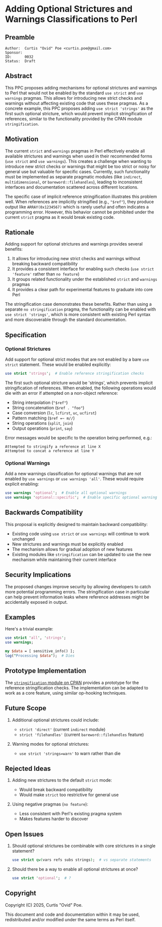 # Adding Optional Strictures and Warnings Classifications to Perl

## Preamble

    Author:  Curtis "Ovid" Poe <curtis.poe@gmail.com>
    Sponsor:
    ID:      0032
    Status:  Draft

## Abstract

This PPC proposes adding mechanisms for optional strictures and warnings to
Perl that would not be enabled by the standard `use strict` and `use warnings`
pragmas. This allows for introducing new strict checks and warnings without
affecting existing code that uses these pragmas. As a concrete example, this
PPC proposes adding `use strict 'strings'` as the first such optional
stricture, which would prevent implicit stringification of references, similar
to the functionality provided by the CPAN module `stringification`.

## Motivation

The current `strict` and `warnings` pragmas in Perl effectively enable all
available strictures and warnings when used in their recommended forms (`use
strict` and `use warnings`). This creates a challenge when wanting to
introduce new strict checks or warnings that might be too strict or noisy for
general use but valuable for specific cases. Currently, such functionality
must be implemented as separate pragmatic modules (like `indirect`,
`multidimensional`, or `bareword::filehandles`), leading to inconsistent
interfaces and documentation scattered across different locations.

The specific case of implicit reference stringification illustrates this
problem well. When references are implicitly stringified (e.g., `"$ref"`),
they produce output like `ARRAY(0x1234567)` which is rarely useful and often
indicates a programming error. However, this behavior cannot be prohibited
under the current `strict` pragma as it would break existing code.

## Rationale

Adding support for optional strictures and warnings provides several benefits:

1. It allows for introducing new strict checks and warnings without breaking
   backward compatibility
2. It provides a consistent interface for enabling such checks (`use strict
   'feature'` rather than `no feature`)
3. It groups related functionality under the established `strict` and
   `warnings` pragmas
4. It provides a clear path for experimental features to graduate into core
   Perl

The stringification case demonstrates these benefits. Rather than using a
separate `no stringification` pragma, the functionality can be enabled with
`use strict 'strings'`, which is more consistent with existing Perl syntax and
more discoverable through the standard documentation.

## Specification

### Optional Strictures

Add support for optional strict modes that are not enabled by a bare `use
strict` statement. These would be enabled explicitly:

```perl
use strict 'strings';  # Enable reference stringification checks
```

The first such optional stricture would be 'strings', which prevents implicit
stringification of references. When enabled, the following operations would
die with an error if attempted on a non-object reference:

- String interpolation (`"$ref"`)
- String concatenation (`$ref . "foo"`)
- Case conversion (`lc`, `lcfirst`, `uc`, `ucfirst`)
- Pattern matching (`$ref =~ m//`)
- String operations (`split`, `join`)
- Output operations (`print`, `say`)

Error messages would be specific to the operation being performed, e.g.:

```
Attempted to stringify a reference at line X
Attempted to concat a reference at line Y
```

### Optional Warnings

Add a new warnings classification for optional warnings that are not
enabled by `use warnings` or `use warnings 'all'`. These would require
explicit enabling:

```perl
use warnings 'optional';  # Enable all optional warnings
use warnings 'optional::specific';  # Enable specific optional warning
```

## Backwards Compatibility

This proposal is explicitly designed to maintain backward compatibility:

- Existing code using `use strict` or `use warnings` will continue to work
  unchanged
- New strictures and warnings must be explicitly enabled
- The mechanism allows for gradual adoption of new features
- Existing modules like `stringification` can be updated to use the new
  mechanism while maintaining their current interface

## Security Implications

The proposed changes improve security by allowing developers to catch more
potential programming errors. The stringification case in particular can help
prevent information leaks where reference addresses might be accidentally
exposed in output.

## Examples

Here's a trivial example:

```perl
use strict 'all', 'strings';
use warnings;

my $data = [ sensitive_info() ];
log("Processing $data");  # Dies
```

## Prototype Implementation

The [`stringification` module on
CPAN](https://metacpan.org/release/PEVANS/stringification-0.01_004/view/lib/stringification.pm)
provides a prototype for the reference stringification checks. The
implementation can be adapted to work as a core feature, using similar
op-hooking techniques.

## Future Scope

1. Additional optional strictures could include:
   - `strict 'direct'` (current `indirect` module)
   - `strict 'filehandles'` (current `bareword::filehandles` feature)

2. Warning modes for optional strictures:
   - `use strict 'strings=warn'` to warn rather than die

## Rejected Ideas

1. Adding new strictures to the default `strict` mode:
   - Would break backward compatibility
   - Would make `strict` too restrictive for general use

2. Using negative pragmas (`no feature`):
   - Less consistent with Perl's existing pragma system
   - Makes features harder to discover

## Open Issues

1. Should optional strictures be combinable with core strictures in a single statement?

   ```perl
   use strict qw(vars refs subs strings);  # vs separate statements
   ```

2. Should there be a way to enable all optional strictures at once?

   ```perl
   use strict 'optional';  # ?
   ```

## Copyright

Copyright (C) 2025, Curtis "Ovid" Poe.

This document and code and documentation within it may be used, redistributed and/or modified under the same terms as Perl itself.
